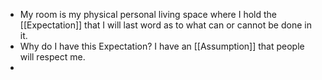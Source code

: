 - My room is my physical personal living space where I hold the [[Expectation]] that I will last word as to what can or cannot be done in it.
- Why do I have this Expectation? I have an [[Assumption]] that people will respect me.
-